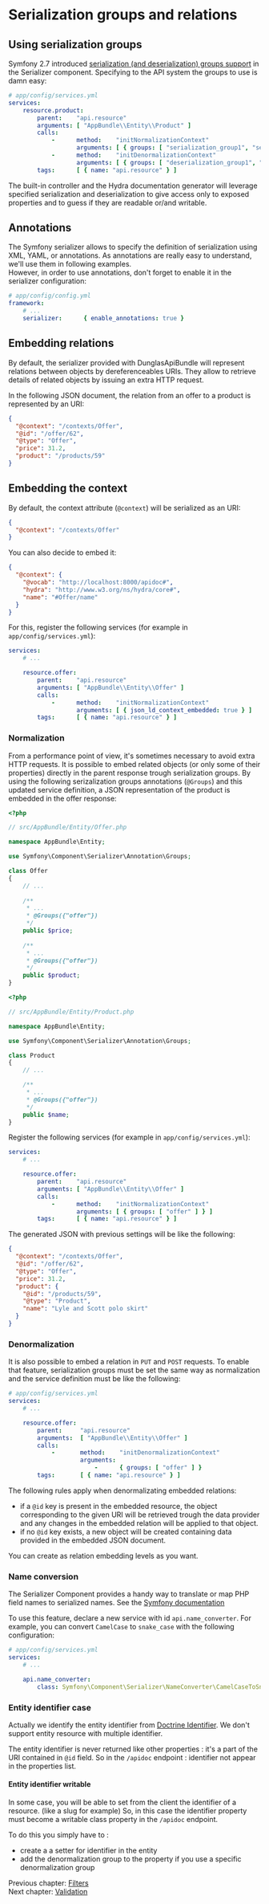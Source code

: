 # Serialization groups and relations

## Using serialization groups

Symfony 2.7 introduced [serialization (and deserialization) groups support](http://symfony.com/blog/new-in-symfony-2-7-serialization-groups)
in the Serializer component. Specifying to the API system the groups to use is damn easy:

```yaml
# app/config/services.yml
services:
    resource.product:
        parent:    "api.resource"
        arguments: [ "AppBundle\\Entity\\Product" ]
        calls:
            -      method:    "initNormalizationContext"
                   arguments: [ { groups: [ "serialization_group1", "serialization_group2" ] } ]
            -      method:    "initDenormalizationContext"
                   arguments: [ { groups: [ "deserialization_group1", "deserialization_group2" ] } ]
        tags:      [ { name: "api.resource" } ]
```

The built-in controller and the Hydra documentation generator will leverage specified serialization and deserialization
to give access only to exposed properties and to guess if they are readable or/and writable.

## Annotations

The Symfony serializer allows to specify the definition of serialization using XML, YAML, or annotations. As annotations are really easy to understand, we'll use them in following examples.  
However, in order to use annotations, don't forget to enable it in the serializer configuration:
```yaml
# app/config/config.yml
framework:
    # ...
    serializer:      { enable_annotations: true }
```

## Embedding relations

By default, the serializer provided with DunglasApiBundle will represent relations between objects by dereferenceables
URIs. They allow to retrieve details of related objects by issuing an extra HTTP request.

In the following JSON document, the relation from an offer to a product is represented by an URI:

```json
{
  "@context": "/contexts/Offer",
  "@id": "/offer/62",
  "@type": "Offer",
  "price": 31.2,
  "product": "/products/59"
}
```

## Embedding the context

By default, the context attribute (`@context`) will be serialized as an URI:
```json
{
  "@context": "/contexts/Offer"
}
```

You can also decide to embed it:
```json
{
  "@context": {
    "@vocab": "http://localhost:8000/apidoc#",
    "hydra": "http://www.w3.org/ns/hydra/core#",
    "name": "#Offer/name"
  }
}
```

For this, register the following services (for example in `app/config/services.yml`):

```yaml
services:
    # ...

    resource.offer:
        parent:    "api.resource"
        arguments: [ "AppBundle\\Entity\\Offer" ]
        calls:
            -      method:    "initNormalizationContext"
                   arguments: [ { json_ld_context_embedded: true } ]
        tags:      [ { name: "api.resource" } ]
```

### Normalization

From a performance point of view, it's sometimes necessary to avoid extra HTTP requests. It is possible to embed related
objects (or only some of their properties) directly in the parent response trough serialization groups.
By using the following serizalization groups annotations (`@Groups`) and this updated service definition, a JSON representation
of the product is embedded in the offer response:

```php
<?php

// src/AppBundle/Entity/Offer.php

namespace AppBundle\Entity;

use Symfony\Component\Serializer\Annotation\Groups;

class Offer
{
    // ...
    
    /**
     * ...
     * @Groups({"offer"})
     */
    public $price;
    
    /**
     * ...
     * @Groups({"offer"})
     */
    public $product;
}
```

```php
<?php

// src/AppBundle/Entity/Product.php

namespace AppBundle\Entity;

use Symfony\Component\Serializer\Annotation\Groups;

class Product
{
    // ...

    /**
     * ...
     * @Groups({"offer"})
     */
    public $name;
}
```

Register the following services (for example in `app/config/services.yml`):

```yaml
services:
    # ...

    resource.offer:
        parent:    "api.resource"
        arguments: [ "AppBundle\\Entity\\Offer" ]
        calls:
            -      method:    "initNormalizationContext"
                   arguments: [ { groups: [ "offer" ] } ]
        tags:      [ { name: "api.resource" } ]
```

The generated JSON with previous settings will be like the following:

```json
{
  "@context": "/contexts/Offer",
  "@id": "/offer/62",
  "@type": "Offer",
  "price": 31.2,
  "product": {
    "@id": "/products/59",
    "@type": "Product",
    "name": "Lyle and Scott polo skirt"
  }
}
```

### Denormalization

It is also possible to embed a relation in `PUT` and `POST` requests. To enable that feature, serialization groups must be
set the same way as normalization and the service definition must be like the following:

```yaml
# app/config/services.yml
services:
    # ...

    resource.offer:
        parent:     "api.resource"
        arguments:  [ "AppBundle\\Entity\\Offer" ]
        calls:
            -       method:    "initDenormalizationContext"
                    arguments:
                        -      { groups: [ "offer" ] }
        tags:       [ { name: "api.resource" } ]
```

The following rules apply when denormalizating embedded relations:
* if a `@id` key is present in the embedded resource, the object corresponding to the given URI will be retrieved trough
the data provider and any changes in the embedded relation will be applied to that object.
* if no `@id` key exists, a new object will be created containing data provided in the embedded JSON document.

You can create as relation embedding levels as you want.

### Name conversion

The Serializer Component provides a handy way to translate or map PHP field names to serialized names. See the
[Symfony documentation](http://symfony.com/doc/master/components/serializer.html#converting-property-names-when-serializing-and-deserializing)

To use this feature, declare a new service with id `api.name_converter`. For example, you can convert `CamelCase` to 
`snake_case` with the following configuration:

```yaml
# app/config/services.yml
services:
    # ...

    api.name_converter:
        class: Symfony\Component\Serializer\NameConverter\CamelCaseToSnakeCaseNameConverter
```

### Entity identifier case

Actually we identify the entity identifier from [Doctrine Identifier](http://doctrine-orm.readthedocs.org/en/latest/reference/basic-mapping.html#identifiers-primary-keys).
We don't support entity resource with multiple identifier.

The entity identifier is never returned like other properties : it's a part of the URI contained in `@id` field. 
So in the `/apidoc` endpoint : identifier not appear in the properties list.

#### Entity identifier writable

In some case, you will be able to set from the client the identifier of a resource. (like a slug for example)
So, in this case the identifier property must become a writable class property in the `/apidoc` endpoint.

To do this you simply have to : 
* create a a setter for identifier in the entity
* add the denormalization group to the property if you use a specific denormalization group

Previous chapter: [Filters](filters.md)<br>
Next chapter: [Validation](validation.md)
